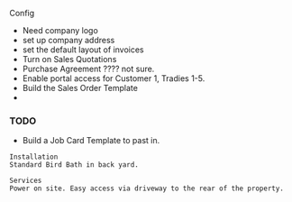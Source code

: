 Config
- Need company logo
- set up company address
- set the default layout of invoices
- Turn on Sales Quotations
- Purchase Agreement ???? not sure.
- Enable portal access for Customer 1, Tradies 1-5.
- Build the Sales Order Template
- 

### TODO
- Build a Job Card Template to past in.

```text
Installation
Standard Bird Bath in back yard.

Services
Power on site. Easy access via driveway to the rear of the property.
```




